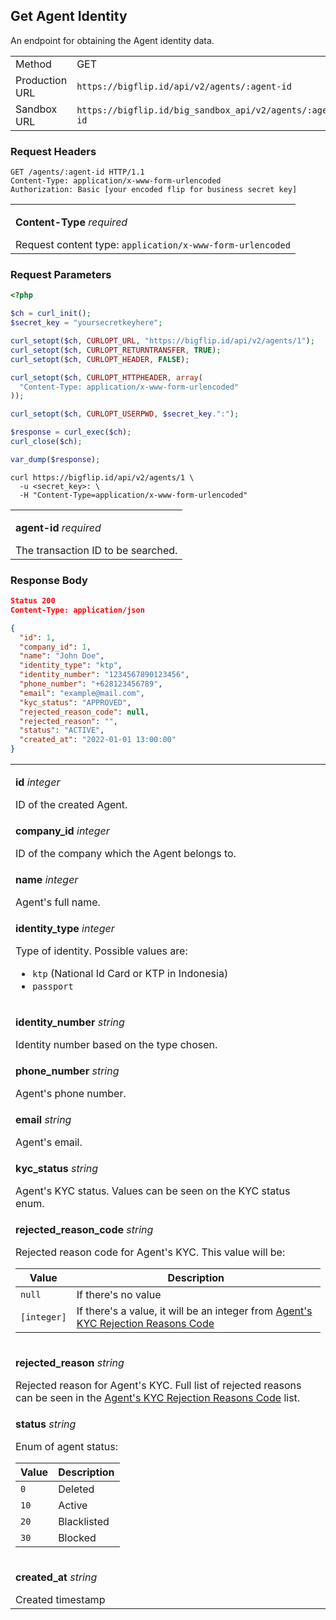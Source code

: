 <div></div>

## Get Agent Identity

An endpoint for obtaining the Agent identity data.

<table>
  <tbody>
    <tr>
      <td>Method</td>
      <td><span class="method get">GET</span></td>
    </tr>
    <tr>
      <td>Production URL</td>
      <td><code>https://bigflip.id/api/v2/agents/:agent-id</code></td>
    </tr>
    <tr>
      <td>Sandbox URL</td>
      <td><code>https://bigflip.id/big_sandbox_api/v2/agents/:agent-id</code></td>
    </tr>
  </tbody>
</table>

<h3 id="get-agent-identity-request-headers">Request Headers</h3>

```http
GET /agents/:agent-id HTTP/1.1
Content-Type: application/x-www-form-urlencoded
Authorization: Basic [your encoded flip for business secret key]
```

<table>
  <tbody>
    <tr>
      <td>
        <p><b>Content-Type</b> <em>required</em></p>
        Request content type: <code>application/x-www-form-urlencoded</code>
      </td>
    </tr>
  </tbody>
</table>

<h3 id="get-agent-identity-request-parameters">Request Parameters</h3>

```php
<?php

$ch = curl_init();
$secret_key = "yoursecretkeyhere";

curl_setopt($ch, CURLOPT_URL, "https://bigflip.id/api/v2/agents/1");
curl_setopt($ch, CURLOPT_RETURNTRANSFER, TRUE);
curl_setopt($ch, CURLOPT_HEADER, FALSE);

curl_setopt($ch, CURLOPT_HTTPHEADER, array(
  "Content-Type: application/x-www-form-urlencoded"
));

curl_setopt($ch, CURLOPT_USERPWD, $secret_key.":");

$response = curl_exec($ch);
curl_close($ch);

var_dump($response);
```

```shell
curl https://bigflip.id/api/v2/agents/1 \
  -u <secret_key>: \
  -H "Content-Type=application/x-www-form-urlencoded"
```

<table>
  <tbody>
    <tr>
      <td>
        <p><b>agent-id</b> <em>required</em></p>
        The transaction ID to be searched.
      </td>
    </tr>
  </tbody>
</table>

<h3 id="get-agent-identity-response-body">Response Body</h3>

```json
Status 200
Content-Type: application/json

{
  "id": 1,
  "company_id": 1,
  "name": "John Doe",
  "identity_type": "ktp",
  "identity_number": "1234567890123456",
  "phone_number": "+628123456789",
  "email": "example@mail.com",
  "kyc_status": "APPROVED",
  "rejected_reason_code": null,
  "rejected_reason": "",
  "status": "ACTIVE",
  "created_at": "2022-01-01 13:00:00"
}
```

<table>
  <tbody>
    <tr>
      <td>
        <p><b>id</b> <em>integer</em></p>
        ID of the created Agent.
      </td>
    </tr>
    <tr>
      <td>
        <p><b>company_id</b> <em>integer</em></p>
        ID of the company which the Agent belongs to.
      </td>
    </tr>
    <tr>
      <td>
        <p><b>name</b> <em>integer</em></p>
        Agent's full name.
      </td>
    </tr>
    <tr>
      <td>
        <p><b>identity_type</b> <em>integer</em></p>
        Type of identity. Possible values are:<br />
        <ul>
          <li><code>ktp</code> (National Id Card or KTP in Indonesia)</li>
          <li><code>passport</code></li>
        </ul>
      </td>
    </tr>
    <tr>
      <td>
        <p><b>identity_number</b> <em>string</em></p>
        Identity number based on the type chosen.
      </td>
    </tr>
    <tr>
      <td>
        <p><b>phone_number</b> <em>string</em></p>
        Agent's phone number.
      </td>
    </tr>
    <tr>
      <td>
        <p><b>email</b> <em>string</em></p>
        Agent's email.
      </td>
    </tr>
    <tr>
      <td>
        <p><b>kyc_status</b> <em>string</em></p>
        Agent's KYC status. Values can be seen on the KYC status enum.
      </td>
    </tr>
    <tr>
      <td>
        <p><b>rejected_reason_code</b> <em>string</em></p>
        Rejected reason code for Agent's KYC. This value will be:
        <table class="desc-table">
          <thead>
            <tr>
              <th>Value</th>
              <th>Description</th>
            </tr>
          </thead>
          <tbody>
            <tr>
              <td><code>null</code></td>
              <td>If there's no value</td>
            </tr>
            <tr>
              <td><code>[integer]</code></td>
              <td>
                If there's a value, it will be an integer from
                <a
                  href="#agents-kyc-rejection-reasons"
                  >Agent's KYC Rejection Reasons Code</a
                >
              </td>
            </tr>
          </tbody>
        </table>
      </td>
    </tr>
    <tr>
      <td>
        <p><b>rejected_reason</b> <em>string</em></p>
        Rejected reason for Agent's KYC. Full list of rejected reasons can be
        seen in the
        <a
          href="#agents-kyc-rejection-reasons"
          >Agent's KYC Rejection Reasons Code</a
        >
        list.
      </td>
    </tr>
    <tr>
      <td>
        <p><b>status</b> <em>string</em></p>
        Enum of agent status:
        <table class="desc-table">
          <thead>
            <tr>
              <th>Value</th>
              <th>Description</th>
            </tr>
          </thead>
          <tbody>
            <tr>
              <td><code>0</code></td>
              <td>Deleted</td>
            </tr>
            <tr>
              <td><code>10</code></td>
              <td>Active</td>
            </tr>
            <tr>
              <td><code>20</code></td>
              <td>Blacklisted</td>
            </tr>
            <tr>
              <td><code>30</code></td>
              <td>Blocked</td>
            </tr>
          </tbody>
        </table>
      </td>
    </tr>
    <tr>
      <td>
        <p><b>created_at</b> <em>string</em></p>
        Created timestamp
      </td>
    </tr>
  </tbody>
</table>
